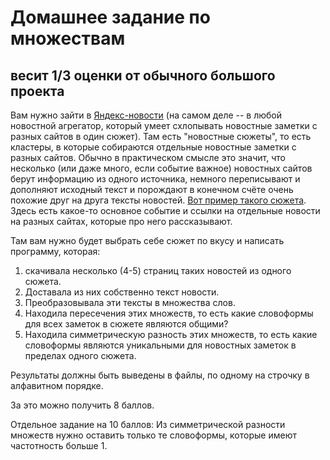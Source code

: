 # Домашнее задание по множествам
## весит 1/3 оценки от обычного большого проекта

Вам нужно зайти в [Яндекс-новости](https://news.yandex.ru/) (на самом деле -- в любой новостной агрегатор, который умеет схлопывать новостные заметки с разных сайтов в один сюжет).
Там есть "новостные сюжеты", то есть кластеры, в которые собираются отдельные новостные заметки с разных сайтов. Обычно в практическом смысле это значит, что несколько (или даже много, если событие важное) новостных сайтов берут информацию из одного источника, немного переписывают и дополняют исходный текст и порождают в конечном счёте очень похожие друг на друга тексты новостей.
[Вот пример такого сюжета](https://news.yandex.ru/yandsearch?lr=213&cl4url=www.m24.ru%2Farticles%2F123422&lang=ru&rubric=science&from=rubric). Здесь есть какое-то основное событие и ссылки на отдельные новости на разных сайтах, которые про него рассказывают.

Там вам нужно будет выбрать себе сюжет по вкусу и написать программу, которая:

1. скачивала несколько (4-5) страниц таких новостей из одного сюжета.
2. Доставала из них собственно текст новости.
3. Преобразовывала эти тексты в множества слов.
4. Находила пересечения этих множеств, то есть какие словоформы для всех заметок в сюжете являются общими?
5. Находила симметрическую разность этих множеств, то есть какие словоформы являются уникальными для новостных заметок в пределах одного сюжета.

Результаты должны быть выведены в файлы, по одному на строчку в алфавитном порядке.

За это можно получить 8 баллов.

Отдельное задание на 10 баллов:
Из симметрической разности множеств нужно оставить только те словоформы, которые имеют частотность больше 1. 



